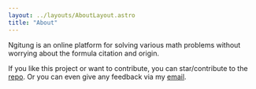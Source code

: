 ```yaml
---
layout: ../layouts/AboutLayout.astro
title: "About"
---
```


Ngitung is an online platform for solving various math problems without
worrying about the formula citation and origin.

If you like this project or want to contribute, you can star/contribute to the [repo](https://github.com/gunturajip/ngitung).
Or you can even give any feedback via my [email](mailto:gunturaji852@gmail.com).
